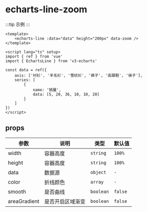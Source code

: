 <script lang="ts" setup>
import EchartsLineZoom from '@/echarts/line/echarts-line-zoom.vue'
</script>

# echarts-line-zoom

:::tip 示例
<echarts-line-zoom />
:::

```vue
<template>
    <echarts-line :data="data" height="200px" data-zoom />
</template>

<script lang="ts" setup>
import { ref } from 'vue'
import { EchartsLine } from 'v3-echarts'

const data = ref({
    axis: ['衬衫', '羊毛衫', '雪纺衫', '裤子', '高跟鞋', '袜子'],
    series: [
        {
            name: '销量',
            data: [5, 20, 36, 10, 10, 20]
        }
    ]
})
</script>
```

## props

| 参数         | 说明             | 类型      | 默认值  |
| ------------ | ---------------- | --------- | ------- |
| width        | 容器高度         | `string`  | `100%`  |
| height       | 容器高度         | `string`  | `100%`  |
| data         | 数据源           | `object`  | `-`     |
| color        | 折线颜色         | `array`   | `-`     |
| smooth       | 是否曲线         | `boolean` | `false` |
| areaGradient | 是否开启区域渐变 | `boolean` | `false` |
